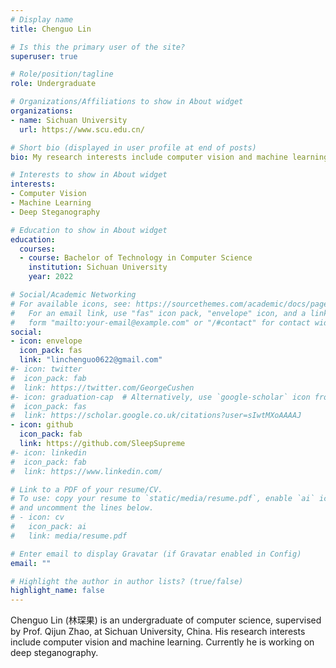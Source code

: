 ```yaml
---
# Display name
title: Chenguo Lin

# Is this the primary user of the site?
superuser: true

# Role/position/tagline
role: Undergraduate

# Organizations/Affiliations to show in About widget
organizations:
- name: Sichuan University
  url: https://www.scu.edu.cn/

# Short bio (displayed in user profile at end of posts)
bio: My research interests include computer vision and machine learning.

# Interests to show in About widget
interests:
- Computer Vision
- Machine Learning
- Deep Steganography

# Education to show in About widget
education:
  courses:
  - course: Bachelor of Technology in Computer Science
    institution: Sichuan University
    year: 2022

# Social/Academic Networking
# For available icons, see: https://sourcethemes.com/academic/docs/page-builder/#icons
#   For an email link, use "fas" icon pack, "envelope" icon, and a link in the
#   form "mailto:your-email@example.com" or "/#contact" for contact widget.
social:
- icon: envelope
  icon_pack: fas
  link: "linchenguo0622@gmail.com"
#- icon: twitter
#  icon_pack: fab
#  link: https://twitter.com/GeorgeCushen
#- icon: graduation-cap  # Alternatively, use `google-scholar` icon from `ai` icon pack
#  icon_pack: fas
#  link: https://scholar.google.co.uk/citations?user=sIwtMXoAAAAJ
- icon: github
  icon_pack: fab
  link: https://github.com/SleepSupreme
#- icon: linkedin
#  icon_pack: fab
#  link: https://www.linkedin.com/

# Link to a PDF of your resume/CV.
# To use: copy your resume to `static/media/resume.pdf`, enable `ai` icons in `params.toml`, 
# and uncomment the lines below.
# - icon: cv
#   icon_pack: ai
#   link: media/resume.pdf

# Enter email to display Gravatar (if Gravatar enabled in Config)
email: ""

# Highlight the author in author lists? (true/false)
highlight_name: false
---
```


Chenguo Lin (林琛果) is an undergraduate of computer science, supervised by Prof. Qijun Zhao, at Sichuan University, China. His research interests include computer vision and machine learning. Currently he is working on deep steganography.
